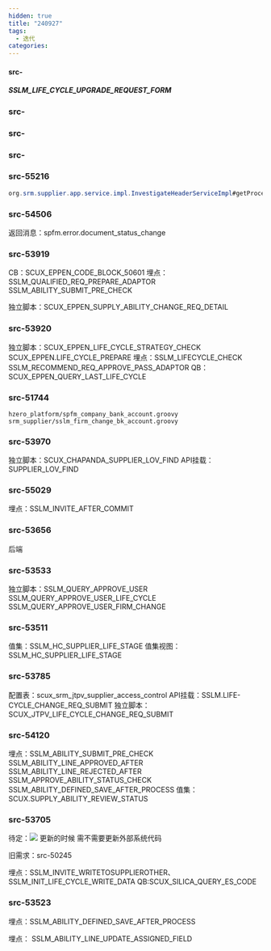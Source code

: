 ```yaml
---
hidden: true
title: "240927"
tags:
  - 迭代
categories:
---
```


####  src-

##### SSLM_LIFE_CYCLE_UPGRADE_REQUEST_FORM


### src-

### src-

### src-

### src-55216

```java
org.srm.supplier.app.service.impl.InvestigateHeaderServiceImpl#getProcessStartDTO
```

### src-54506

返回消息：spfm.error.document_status_change

### src-53919

CB：SCUX_EPPEN_CODE_BLOCK_50601
埋点：SSLM_QUALIFIED_REQ_PREPARE_ADAPTOR
SSLM_ABILITY_SUBMIT_PRE_CHECK

独立脚本：SCUX_EPPEN_SUPPLY_ABILITY_CHANGE_REQ_DETAIL
### src-53920

独立脚本：SCUX_EPPEN_LIFE_CYCLE_STRATEGY_CHECK
SCUX_EPPEN.LIFE_CYCLE_PREPARE 
埋点：SSLM_LIFECYCLE_CHECK
SSLM_RECOMMEND_REQ_APPROVE_PASS_ADAPTOR
QB：SCUX_EPPEN_QUERY_LAST_LIFE_CYCLE

### src-51744

```
hzero_platform/spfm_company_bank_account.groovy
srm_supplier/sslm_firm_change_bk_account.groovy
```

### src-53970

独立脚本：SCUX_CHAPANDA_SUPPLIER_LOV_FIND
API挂载：SUPPLIER_LOV_FIND

### src-55029

埋点：SSLM_INVITE_AFTER_COMMIT

### src-53656

后端

### src-53533

独立脚本：SSLM_QUERY_APPROVE_USER
SSLM_QUERY_APPROVE_USER_LIFE_CYCLE
SSLM_QUERY_APPROVE_USER_FIRM_CHANGE

### src-53511
值集：SSLM_HC_SUPPLIER_LIFE_STAGE
值集视图：SSLM_HC_SUPPLIER_LIFE_STAGE

### src-53785

配置表：scux_srm_jtpv_supplier_access_control
API挂载：SSLM.LIFE-CYCLE_CHANGE_REQ_SUBMIT
独立脚本：SCUX_JTPV_LIFE_CYCLE_CHANGE_REQ_SUBMIT

### src-54120

埋点：SSLM_ABILITY_SUBMIT_PRE_CHECK
SSLM_ABILITY_LINE_APPROVED_AFTER
SSLM_ABILITY_LINE_REJECTED_AFTER
SSLM_APPROVE_ABILITY_STATUS_CHECK
SSLM_ABILITY_DEFINED_SAVE_AFTER_PROCESS
值集：SCUX.SUPPLY_ABILITY_REVIEW_STATUS



### src-53705

待定：![](https://s3.bmp.ovh/imgs/2024/08/30/93ca046886737241.png)
更新的时候  需不需要更新外部系统代码

旧需求：src-50245

埋点：SSLM_INVITE_WRITETOSUPPLIEROTHER、SSLM_INIT_LIFE_CYCLE_WRITE_DATA
QB:SCUX_SILICA_QUERY_ES_CODE

### src-53523

埋点：SSLM_ABILITY_DEFINED_SAVE_AFTER_PROCESS


埋点： SSLM_ABILITY_LINE_UPDATE_ASSIGNED_FIELD  
